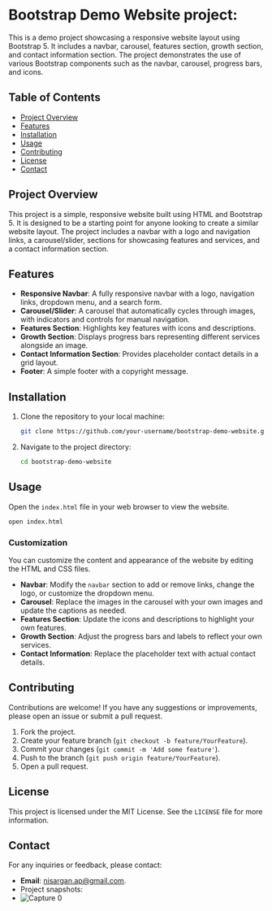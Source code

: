 
# Bootstrap Demo Website project:

This is a demo project showcasing a responsive website layout using Bootstrap 5. It includes a navbar, carousel, features section, growth section, and contact information section. 
The project demonstrates the use of various Bootstrap components such as the navbar, carousel, progress bars, and icons.

## Table of Contents

- [Project Overview](#project-overview)
- [Features](#features)
- [Installation](#installation)
- [Usage](#usage)
- [Contributing](#contributing)
- [License](#license)
- [Contact](#contact)

## Project Overview

This project is a simple, responsive website built using HTML and Bootstrap 5. It is designed to be a starting point for anyone looking to create a similar website layout. 
The project includes a navbar with a logo and navigation links, a carousel/slider, sections for showcasing features and services, and a contact information section.

## Features

- **Responsive Navbar**: A fully responsive navbar with a logo, navigation links, dropdown menu, and a search form.
- **Carousel/Slider**: A carousel that automatically cycles through images, with indicators and controls for manual navigation.
- **Features Section**: Highlights key features with icons and descriptions.
- **Growth Section**: Displays progress bars representing different services alongside an image.
- **Contact Information Section**: Provides placeholder contact details in a grid layout.
- **Footer**: A simple footer with a copyright message.

## Installation

1. Clone the repository to your local machine:
    ```sh
    git clone https://github.com/your-username/bootstrap-demo-website.git
    ```

2. Navigate to the project directory:
    ```sh
    cd bootstrap-demo-website
    ```

## Usage

Open the `index.html` file in your web browser to view the website.

```sh
open index.html
```

### Customization

You can customize the content and appearance of the website by editing the HTML and CSS files. 

- **Navbar**: Modify the `navbar` section to add or remove links, change the logo, or customize the dropdown menu.
- **Carousel**: Replace the images in the carousel with your own images and update the captions as needed.
- **Features Section**: Update the icons and descriptions to highlight your own features.
- **Growth Section**: Adjust the progress bars and labels to reflect your own services.
- **Contact Information**: Replace the placeholder text with actual contact details.

## Contributing

Contributions are welcome! If you have any suggestions or improvements, please open an issue or submit a pull request.

1. Fork the project.
2. Create your feature branch (`git checkout -b feature/YourFeature`).
3. Commit your changes (`git commit -m 'Add some feature'`).
4. Push to the branch (`git push origin feature/YourFeature`).
5. Open a pull request.

## License

This project is licensed under the MIT License. See the `LICENSE` file for more information.

## Contact

For any inquiries or feedback, please contact:

- **Email**: nisargan.ap@gmail.com.
- Project snapshots:
- ![Capture 0](https://github.com/user-attachments/assets/50c915ab-664e-41ca-bb47-49bc4ce10bbd)
